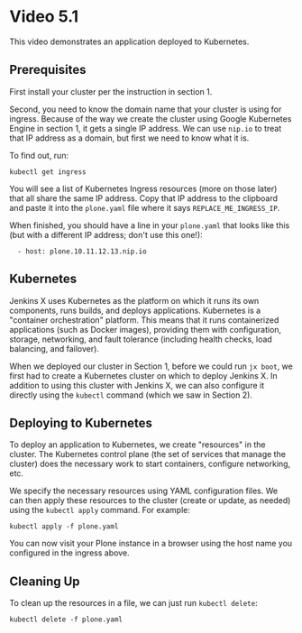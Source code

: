 # Video 5.1

This video demonstrates an application deployed to Kubernetes.

## Prerequisites

First install your cluster per the instruction in section 1.

Second, you need to know the domain name that your cluster is using for
ingress. Because of the way we create the cluster using Google Kubernetes
Engine in section 1, it gets a single IP address. We can use `nip.io` to
treat that IP address as a domain, but first we need to know what it is.

To find out, run:

```
kubectl get ingress
```

You will see a list of Kubernetes Ingress resources (more on those later)
that all share the same IP address. Copy that IP address to the clipboard and
paste it into the `plone.yaml` file where it says `REPLACE_ME_INGRESS_IP`.

When finished, you should have a line in your `plone.yaml` that looks like
this (but with a different IP address; don't use this one!):

```
  - host: plone.10.11.12.13.nip.io
```

## Kubernetes

Jenkins X uses Kubernetes as the platform on which it runs its own components,
runs builds, and deploys applications. Kubernetes is a "container orchestration"
platform. This means that it runs containerized applications (such as Docker
images), providing them with configuration, storage, networking, and fault
tolerance (including health checks, load balancing, and failover).

When we deployed our cluster in Section 1, before we could run `jx boot`, we
first had to create a Kubernetes cluster on which to deploy Jenkins X. In
addition to using this cluster with Jenkins X, we can also configure it directly
using the `kubectl` command (which we saw in Section 2).

## Deploying to Kubernetes

To deploy an application to Kubernetes, we create "resources" in the cluster.
The Kubernetes control plane (the set of services that manage the cluster)
does the necessary work to start containers, configure networking, etc.

We specify the necessary resources using YAML configuration files. We can
then apply these resources to the cluster (create or update, as needed)
using the `kubectl apply` command. For example:

```
kubectl apply -f plone.yaml
```

You can now visit your Plone instance in a browser using the host name you
configured in the ingress above.

## Cleaning Up

To clean up the resources in a file, we can just run `kubectl delete`:

```
kubectl delete -f plone.yaml
```
